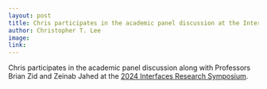 ```yaml
---
layout: post
title: Chris participates in the academic panel discussion at the Interfaces Research Symposium
author: Christopher T. Lee
image:
link:
---
```


Chris participates in the academic panel discussion along with Professors Brian Zid and Zeinab Jahed at the [2024 Interfaces Research Symposium](https://interfaces.ucsd.edu/events/2024/2024-interfaces-research-symposium).
